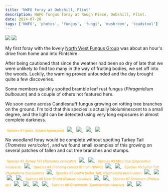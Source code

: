 ```yaml
---
title: 'NWFG foray at Dobshill, Flint'
description: NWFG fungus foray at Rough Piece, Dobshill, Flint.
date: 2024-07-28
tags: ['NWFG', 'photos', 'fungus', 'fungi', 'mushroom', 'toadstool']
---
```


<span>
    <img src="/posts/img/NoAI_01.png"/> 
    <img src="/posts/img/WrittenByAHuman_01.png"/> 
</span>

My first foray with the lovely [North West Fungus Group](https://northwestfungusgroup.com/) was about an hour's drive from home and into Flintshire.

After being cautioned that since the weather had been so dry of late that we were unlikely to find too many in the way of fruiting bodies, we set off into the woods. Luckily, the warning proved unfounded and the day brought quite a few discoveries.

Some members quickly spotted bramble leaf rust fungus (_Phragmidium bulbosum_) and a couple of others not featured here.

We soon came across Candlesnuff fungus growing on rotting tree branches on the ground. I'm told that this species is actually bioluminescent to a small degree, and the light can be detected using very long exposures in almost complete darkness.

<span class="pixelcard">
<!--  <span style="color: orange;"><p>Click image to expand...</p></span> -->
  <span style="font-size: 0.75em; color: orange; padding-left: 1%">Species #1 (poss. <i>Xylaria hypoxylon</i>)</span>
  <span class="pixelitems">
    <span style="padding: 1%;">    
      <a href="/posts/img/2024-07-28/IMG_4445.jpeg" 
        data-lightbox="image-1" 
        data-title="Species #1 (poss. <i>Xylaria hypoxylon</i>) | Photo © Steve Simons licensed under CC BY-NC-ND" 
        data-alt="Black finger-like tendrils with grey and white knobbly spots emerge from a rotting tree stump on the ground. Green moss is also growing on the stump."> 
        <img src="/posts/img/2024-07-28/IMG_4445.jpeg" />
      </a>
    </span>
    <span style="padding: 1%">
      <a href="/posts/img/2024-07-28/IMG_4446.jpeg" 
        data-lightbox="image-1"  
        data-title="Species #1 (poss. <i>Xylaria hypoxylon</i>) | Photo © Steve Simons licensed under CC BY-NC-ND" 
        data-alt="Black finger-like tendrils with grey and white knobbly spots emerge from a rotting tree stump on the ground. Green moss is also growing on the stump."> 
        <img src="/posts/img/2024-07-28/IMG_4446.jpeg" />
      </a>
    </span>
    <span style="padding: 1%">
      <a href="/posts/img/2024-07-28/IMG_4447.jpeg" 
        data-lightbox="image-1" 
        data-title="Species #1 (poss. <i>Xylaria hypoxylon</i>) | Photo © Steve Simons licensed under CC BY-NC-ND" 
        data-alt="Black finger-like tendrils with grey and white knobbly spots emerge from a rotting tree stump on the ground. Green moss is also growing on the stump."> 
        <img src="/posts/img/2024-07-28/IMG_4447.jpeg" />
      </a>
    </span>
    <span style="padding: 1%">
      <a href="/posts/img/2024-07-28/IMG_4448.jpeg" 
        data-lightbox="image-1" 
        data-title="Species #1 (poss. <i>Xylaria hypoxylon</i>) | Photo © Steve Simons licensed under CC BY-NC-ND" 
        data-alt="Black finger-like tendrils with grey and white knobbly spots emerge from a rotting tree stump on the ground. Green moss is also growing on the stump."> 
        <img src="/posts/img/2024-07-28/IMG_4448.jpeg" />
      </a>
   </span>
  </span>
</span>

No woodland foray would be complete without spotting Turkey Tail (_Trametes versicolor_), and we found small examples of this growing on several patches of fallen and cut tree branches and stumps.

<span class="pixelcard">
<span style="font-size: 0.75em; color: orange; padding-left: 1%;">Species #2 Turkey Tail (<i>Trametes versicolor</i>)</span>
<!--  <span style="color: orange;"><p>Click image to expand...</p></span> -->
  <span class="pixelitems" >
    <span style="padding: 1%">
      <a href="/posts/img/2024-07-28/2024-07-28 BilberryWood 0011.jpg" 
        data-lightbox="image-2" 
        data-title="Species #2 Turkey Tail (<i>Trametes versicolor</i>) | Photo © Steve Simons licensed under CC BY-NC-ND" 
        data-alt="Small, fan-shaped mushroom with orange, brown, grey and white colour banding on a rotting tree branch in the woods. There is green moss also growing on the branch, and there is defocused green vegetation in the background."> 
        <img src="/posts/img/2024-07-28/2024-07-28 BilberryWood 0011.jpg" />
      </a>
    </span>
    <span style="padding: 1%">
      <a href="/posts/img/2024-07-28/2024-07-28 BilberryWood 0016.jpg" 
        data-lightbox="image-2" 
        data-title="Species #2 Turkey Tail (<i>Trametes versicolor</i> | Photo © Steve Simons licensed under CC BY-NC-ND" 
        data-alt="Small, fan-shaped mushroom with orange, brown, grey and white colour banding on a rotting tree branch in the woods. There is green moss also growing on the branch, and there is defocused green vegetation in the background."> 
        <img src="/posts/img/2024-07-28/2024-07-28 BilberryWood 0016.jpg" />
      </a>
    </span>
  </span>
</span>

<span class="pixelcard">
<span style="font-size: 0.75em; color: orange; padding-left: 1%;">Species #3 Mica Cap (<i>Coprinellus micaceus</i>)</span>
<!--  <span style="color: orange;"><p>Click image to expand...</p></span> -->
  <span class="pixelitems" >
    <span style="padding: 1%">
      <a href="/posts/img/2024-07-28/IMG_4453.jpeg" 
        data-lightbox="image-3" 
        data-title="Species #3 Mica Cap (<i>Coprinellus micaceus</i>) | Photo © Steve Simons licensed under CC BY-NC-ND" 
        data-alt="A small brown ribbed mushroom with white mica-like flakes on the cap being held in a hand between a clump of green moss. There are a couple of blurred people in the background, and green foliage."> 
        <img src="/posts/img/2024-07-28/IMG_4453.jpeg" />
      </a>
    </span>
  </span>
</span>

<span class="pixelcard">
<span style="font-size: 0.75em; color: orange; padding-left: 1%;">Species #4 [Pending correct ID from NWFG]</span>
<!--  <span style="color: orange;"><p>Click image to expand...</p></span> -->
  <span class="pixelitems" >
    <span style="padding: 1%">
      <a href="/posts/img/2024-07-28/IMG_4454.jpeg" 
        data-lightbox="image-4" 
        data-title="Species #4 [Pending correct ID from NWFG] | Photo © Steve Simons licensed under CC BY-NC-ND" 
        data-alt="Layer of white polystyrene-like fungus growth on a rotting brown tree branch in the woods. There is green vegetation and twigs in the background."> 
        <img src="/posts/img/2024-07-28/IMG_4454.jpeg" />
      </a>
    </span>
    <span style="padding: 1%">
      <a href="/posts/img/2024-07-28/IMG_4455.jpeg" 
        data-lightbox="image-4" 
        data-title="Species #4 [Pending correct ID from NWFG] | Photo © Steve Simons licensed under CC BY-NC-ND" 
        data-alt="Layer of white polystyrene-like fungus growth on a rotting brown tree branch in the woods. There is green vegetation and twigs in the background."> 
        <img src="/posts/img/2024-07-28/IMG_4455.jpeg" />
      </a>
    </span>
  </span>
</span>

<span class="pixelcard">
<span style="font-size: 0.75em; color: orange; padding-left: 1%;">Species #5 Sulfur Tuft (<i>Hypholoma fasciculare</i>)</span>
<!--  <span style="color: orange;"><p>Click image to expand...</p></span> -->
  <span class="pixelitems" >
    <span style="padding: 1%">
      <a href="/posts/img/2024-07-28/IMG_4457.jpeg" 
        data-lightbox="image-5" 
        data-title="Species #5 Sulfur Tuft (<i>Hypholoma fasciculare</i>) | Photo © Steve Simons licensed under CC BY-NC-ND" 
        data-alt="Small yellow mushrooms growing out of a rotting tree trunk on the woodland floor. They are growing in clumps and have round, disc-like caps. There is moss also growing on the trunk and there is leaf litter and ferns visible on the floor and background."> 
        <img src="/posts/img/2024-07-28/IMG_4457.jpeg" />
      </a>
    </span>
  </span>
</span>

<span class="pixelcard">
<span style="font-size: 0.75em; color: orange; padding-left: 1%;">Species #5 cont'd Sulfur Tuft, (<i>Hypholoma fasciculare</i>)</span>
<!--  <span style="color: orange;"><p>Click image to expand...</p></span> -->
  <span class="pixelitems" >
    <span style="padding: 1%">
      <a href="/posts/img/2024-07-28/IMG_4463.jpeg" 
        data-lightbox="image-6" 
        data-title="Species #5 cont'd Sulfur Tuft, (<i>Hypholoma fasciculare</i>) | Photo © Steve Simons licensed under CC BY-NC-ND" 
        data-alt="Small yellow mushrooms growing out of a rotting tree trunk on the woodland floor. They are growing in clumps and have round, disc-like caps. There is moss also growing on the trunk and there is leaf litter and ferns visible on the floor and background."> 
        <img src="/posts/img/2024-07-28/IMG_4463.jpeg" />
      </a>
    </span>
    <span style="padding: 1%">
      <a href="/posts/img/2024-07-28/IMG_4465.jpeg" 
        data-lightbox="image-6" 
        data-title="Species #5 cont'd Sulfur Tuft, (<i>Hypholoma fasciculare</i>) | Photo © Steve Simons licensed under CC BY-NC-ND" 
        data-alt="Small yellow mushrooms growing out of a rotting tree trunk on the woodland floor. They are growing in clumps and have round, disc-like caps. There is moss also growing on the trunk and there is leaf litter and ferns visible on the floor and background."> 
        <img src="/posts/img/2024-07-28/IMG_4465.jpeg" />
      </a>
    </span>
    <span style="padding: 1%">
     <a href="/posts/img/2024-07-28/IMG_4466.jpeg" 
        data-lightbox="image-6" 
        data-title="Species #5 cont'd Sulfur Tuft, (<i>Hypholoma fasciculare</i>) | Photo © Steve Simons licensed under CC BY-NC-ND" 
        data-alt="Small yellow mushrooms growing out of a rotting tree trunk on the woodland floor. They are growing in clumps and have round, disc-like caps. There is moss also growing on the trunk and there is leaf litter and ferns visible on the floor and background."> 
        <img src="/posts/img/2024-07-28/IMG_4466.jpeg" />
      </a>
    </span>
    <span style="padding: 1%">
      <a href="/posts/img/2024-07-28/IMG_4467.jpeg" 
        data-lightbox="image-6" 
        data-title="Species #5 cont'd Sulfur Tuft, (<i>Hypholoma fasciculare</i>) | Photo © Steve Simons licensed under CC BY-NC-ND" 
        data-alt="Small yellow mushrooms growing out of a rotting tree trunk on the woodland floor. They are growing in clumps and have round, disc-like caps. There is moss also growing on the trunk and there is leaf litter and ferns visible on the floor and background."> 
        <img src="/posts/img/2024-07-28/IMG_4467.jpeg" />
      </a>
    </span>
  </span>
</span>

<span class="pixelcard">
<span style="font-size: 0.75em; color: orange; padding-left: 1%;">Species #6 Deer Shield (<i>Pluteus cervinus</i>)</span>
<!--  <span style="color: orange;"><p>Click image to expand...</p></span> -->
  <span class="pixelitems" >
    <span style="padding: 1%">
      <a href="/posts/img/2024-07-28/2024-07-28 BilberryWood 0073.jpg" 
        data-lightbox="image-7" 
        data-title="Species #6 Deer Shield (<i>Pluteus cervinus</i>) | Photo © Steve Simons licensed under CC BY-NC-ND" 
        data-alt="A large-capped pair of brown mushrooms with uneven tops and striated stems growing out of woody compost on the woodland floor. There is shredded bark all around and there is green foliage in the background. There is some damage to the tops of the mushrooms as if birds have been pecking at them."> 
        <img src="/posts/img/2024-07-28/2024-07-28 BilberryWood 0073.jpg" />
      </a>
    </span>
    <span style="padding: 1%">
      <a href="/posts/img/2024-07-28/IMG_4469.jpeg" 
        data-lightbox="image-7" 
        data-title="Species #6 Deer Shield (<i>Pluteus cervinus</i>) | Photo © Steve Simons licensed under CC BY-NC-ND" 
        data-alt="A large-capped pair of brown mushrooms with uneven tops and striated stems growing out of woody compost on the woodland floor. There is shredded bark all around and there is green foliage in the background. There is some damage to the tops of the mushrooms as if birds have been pecking at them."> 
        <img src="/posts/img/2024-07-28/IMG_4469.jpeg" />
      </a>
    </span>
  </span>
</span>

<span class="pixelcard">
<span style="font-size: 0.75em; color: orange; padding-left: 1%;">Species #7 Stinkhorn (<i>Phallus sp.</i>)</span>
<!--  <span style="color: orange;"><p>Click image to expand...</p></span> -->
  <span class="pixelitems" >
    <span style="padding: 1%">
      <a href="/posts/img/2024-07-28/IMG_4475.jpeg" 
        data-lightbox="image-8" 
        data-title="Species #7 Stinkhorn (<i>Phallus sp.</i>) | Photo © Steve Simons licensed under CC BY-NC-ND" 
        data-alt="A stinkhorn fruiting body being split open to show the internal parts that would grow into the recognisable phallic shape in due course. It is held in a pair of hands, and there is a knife visible in the left hand"> 
        <img src="/posts/img/2024-07-28/IMG_4475.jpeg" />
      </a>
    </span>
    <span style="padding: 1%">
      <a href="/posts/img/2024-07-28/IMG_4476.jpeg" 
        data-lightbox="image-8" 
        data-title="Species #7 Stinkhorn (<i>Phallus sp.</i>) | Photo © Steve Simons licensed under CC BY-NC-ND" 
        data-alt="A stinkhorn fruiting body being split open to show the internal parts that would grow into the recognisable phallic shape in due course. It is held in a pair of hands, and there is a knife visible in the left hand"> 
        <img src="/posts/img/2024-07-28/IMG_4476.jpeg" />
      </a>
    </span>
    <span style="padding: 1%">
     <a href="/posts/img/2024-07-28/IMG_4477.jpeg" 
        data-lightbox="image-8" 
        data-title="Species #7 Stinkhorn (<i>Phallus sp.</i>) | Photo © Steve Simons licensed under CC BY-NC-ND" 
        data-alt="A stinkhorn fruiting body being split open to show the internal parts that would grow into the recognisable phallic shape in due course. It is held in a pair of hands, and there is a knife visible in the left hand"> 
        <img src="/posts/img/2024-07-28/IMG_4477.jpeg" />
      </a>
    </span>
    <span style="padding: 1%">
      <a href="/posts/img/2024-07-28/IMG_4479.jpeg" 
        data-lightbox="image-8" 
        data-title="Species #7 Stinkhorn (<i>Phallus sp.</i>) | Photo © Steve Simons licensed under CC BY-NC-ND" 
        data-alt="A stinkhorn fruiting body being split open to show the internal parts that would grow into the recognisable phallic shape in due course. It is held in a pair of hands, and there is a knife visible in the left hand"> 
        <img src="/posts/img/2024-07-28/IMG_4479.jpeg" />
      </a>
    </span>
  </span>
</span>

<span class="pixelcard">
<span style="font-size: 0.75em; color: orange; padding-left: 1%;">Species #8 Chanterelle (<i>Cantharellus cibarius</i>)</span>
<!--  <span style="color: orange;"><p>Click image to expand...</p></span> -->
  <span class="pixelitems" >
    <span style="padding: 1%">
      <a href="/posts/img/2024-07-28/IMG_4480.jpeg" 
        data-lightbox="image-9" 
        data-title="Species #8 Chanterelle (<i>Cantharellus cibarius</i>) | Photo © Steve Simons licensed under CC BY-NC-ND" 
        data-alt="A cluster of yellow Chanterelle mushrooms growing out of the woodland floor. They have domed caps and wrinkled gills are visible under the cap of the more developed specimen in the centre of the cluster. There is rotting vegetation and woodland debris scattered around."> 
        <img src="/posts/img/2024-07-28/IMG_4480.jpeg" />
      </a>
    </span>
    <span style="padding: 1%">
      <a href="/posts/img/2024-07-28/IMG_4482.jpeg" 
        data-lightbox="image-9" 
        data-title="Species #8 Chanterelle (<i>Cantharellus cibarius</i>) | Photo © Steve Simons licensed under CC BY-NC-ND" 
        data-alt="A cluster of yellow Chanterelle mushrooms growing out of the woodland floor. They have domed caps and wrinkled gills are visible under the cap of the more developed specimen in the centre of the cluster. There is rotting vegetation and woodland debris scattered around."> 
        <img src="/posts/img/2024-07-28/IMG_4482.jpeg" />
      </a>
    </span>
  </span>
</span>
